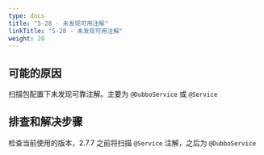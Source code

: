 ```yaml
---
type: docs
title: "5-28 - 未发现可用注解"
linkTitle: "5-28 - 未发现可用注解"
weight: 28
---
```


## 可能的原因

扫描包配置下未发现可靠注解。主要为 `@DubboService` 或 `@Service`

## 排查和解决步骤

检查当前使用的版本，2.7.7 之前将扫描 `@Service` 注解，之后为 `@DubboService`

<p style="margin-top: 3rem;"> </p>